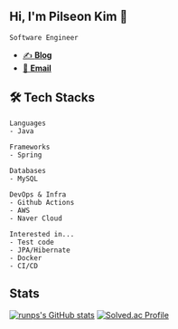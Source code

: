 ## Hi, I'm Pilseon Kim 👋
```
Software Engineer
```
- [✍️ **Blog**](https://seonrizee.github.io)
- [📧 **Email**](mailto:seonrizee@gmail.com)
  
## 🛠️ Tech Stacks
```
Languages
- Java

Frameworks
- Spring

Databases
- MySQL

DevOps & Infra
- Github Actions
- AWS
- Naver Cloud

Interested in...
- Test code
- JPA/Hibernate
- Docker
- CI/CD
```
## Stats
[![runps's GitHub stats](https://github-readme-stats.vercel.app/api?username=seonrizee&show_icons=true&hide_border=true&count_private=true)](https://github.com/seonrizee)
[![Solved.ac Profile](http://mazassumnida.wtf/api/v2/generate_badge?boj=runps)](https://solved.ac/runps)
